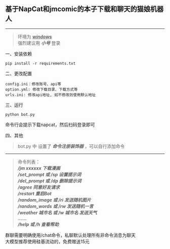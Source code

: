 ## 基于NapCat和jmcomic的本子下载和聊天的猫娘机器人

---
>环境为 <u>___windows___</u>  
>强烈建议用 ___小号___ 登录

一、安装依赖
```
pip install -r requirements.txt
```
二、更改配置
```
config.ini：修改账号、api等
option.yml: 修改下载目录、下载方式等
urls.ini: 修改api地址, 如不修改则使用默认地址
```
三、运行
```
python bot.py
```
命令行会提示下载napcat，然后扫码登录即可

四、其他
>bot.py 中 设置了 ___命令注册装饰器___ ，可以自行添加命令    
---
>命令列表：  
>___/jm xxxxxx 下载漫画  
/set_prompt 或 /sp 设置提示词  
/del_prompt 或 /dp 删除提示词  
/agree   同意好友请求  
/restart   重启Bot  
/random_image 或 /ri 发送随机图片  
/random_words 或 /rw 发送随机一言  
/weather 城市名 或 /w 城市名 发送天气  
……  
/help 或 /h 查看帮助___


群聊需要明确使用/chat命令，私聊默认处理所有非命令消息为聊天  
大模型推荐使用硅基流动的，免费赠送15元